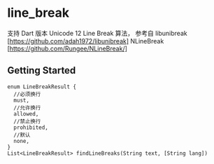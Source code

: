 # line_break
支持 Dart 版本 Unicode 12 Line Break 算法，
参考自 
libunibreak [https://github.com/adah1972/libunibreak]
NLineBreak [https://github.com/Rungee/NLineBreak/]

## Getting Started
```
enum LineBreakResult {
  //必须换行
  must,
  //允许换行
  allowed,
  //禁止换行
  prohibited,
  //默认
  none,
}
List<LineBreakResult> findLineBreaks(String text, [String lang])
```
